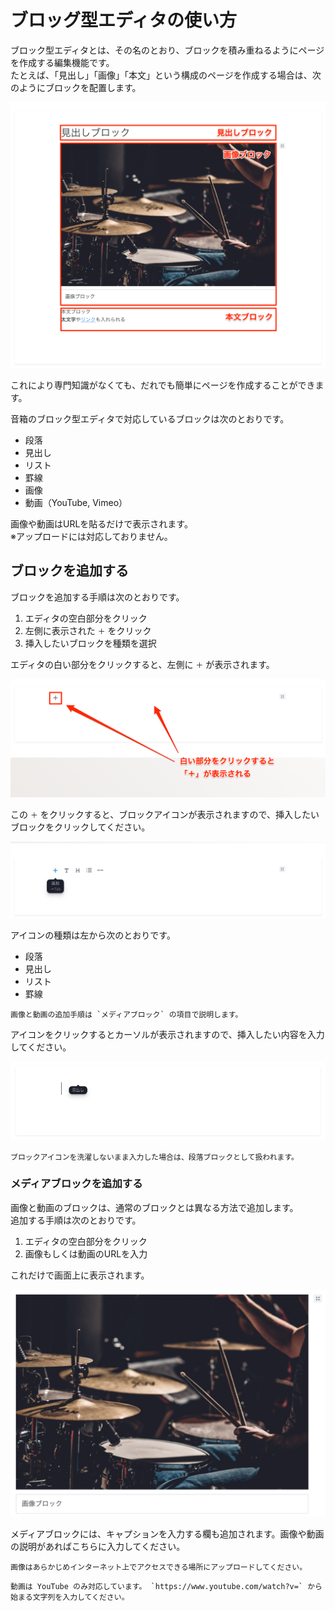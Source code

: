 # ブロッグ型エディタの使い方

ブロック型エディタとは、その名のとおり、ブロックを積み重ねるようにページを作成する編集機能です。  
たとえば、「見出し」「画像」「本文」という構成のページを作成する場合は、次のようにブロックを配置します。

![](img/manage_block_editor02.png)

これにより専門知識がなくても、だれでも簡単にページを作成することができます。

音箱のブロック型エディタで対応しているブロックは次のとおりです。

- 段落
- 見出し
- リスト
- 罫線
- 画像
- 動画（YouTube, Vimeo）

画像や動画はURLを貼るだけで表示されます。  
※アップロードには対応しておりません。

## ブロックを追加する

ブロックを追加する手順は次のとおりです。

1. エディタの空白部分をクリック
1. 左側に表示された `＋` をクリック
1. 挿入したいブロックを種類を選択

エディタの白い部分をクリックすると、左側に `＋` が表示されます。

![](img/manage_block_editor04.png)

この `＋` をクリックすると、ブロックアイコンが表示されますので、挿入したいブロックをクリックしてください。

![](img/manage_block_editor06.png)

アイコンの種類は左から次のとおりです。

- 段落
- 見出し
- リスト
- 罫線

```{note}
画像と動画の追加手順は `メディアブロック` の項目で説明します。
```

アイコンをクリックするとカーソルが表示されますので、挿入したい内容を入力してください。

![](img/manage_block_editor07.png)

```{note}
ブロックアイコンを洗濯しないまま入力した場合は、段落ブロックとして扱われます。
```

### メディアブロックを追加する

画像と動画のブロックは、通常のブロックとは異なる方法で追加します。  
追加する手順は次のとおりです。

1. エディタの空白部分をクリック
1. 画像もしくは動画のURLを入力

これだけで画面上に表示されます。

![](img/manage_block_editor08.png)

メディアブロックには、キャプションを入力する欄も追加されます。画像や動画の説明があればこちらに入力してください。

```{note}
画像はあらかじめインターネット上でアクセスできる場所にアップロードしてください。
```

```{note}
動画は YouTube のみ対応しています。 `https://www.youtube.com/watch?v=` から始まる文字列を入力してください。
```
